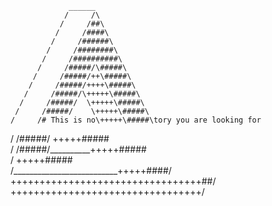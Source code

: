                  ______
                /     /\
               /     /##\
              /     /####\
             /     /######\
            /     /########\
           /     /##########\
          /     /#####/\#####\
         /     /#####/++\#####\
        /     /#####/++++\#####\
       /     /#####/\+++++\#####\
      /     /#####/  \+++++\#####\
     /     /#####/    \+++++\#####\
    /     /# This is no\+++++\#####\tory you are looking for
   /     /#####/        \+++++\#####\
  /     /#####/__________\+++++\#####\
 /                        \+++++\#####\
/__________________________\+++++\####/
\+++++++++++++++++++++++++++++++++\##/
 \+++++++++++++++++++++++++++++++++\/
  ``````````````````````````````````

